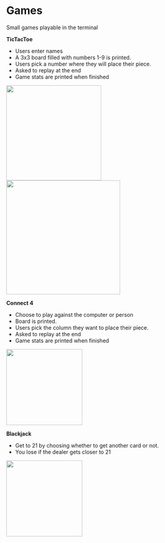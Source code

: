 # Games
Small games playable in the terminal

**TicTacToe**
* Users enter names
* A 3x3 board filled with numbers 1-9 is printed. 
* Users pick a number where they will place their piece.
* Asked to replay at the end
* Game stats are printed when finished
<img src="https://user-images.githubusercontent.com/25159545/130332688-a3290ae2-32dc-45ea-a3db-f26fe7456145.png" width="250">
<img src="https://user-images.githubusercontent.com/25159545/130332936-a8356364-0949-4d2e-b211-e0e9c5eacf20.png" width="300">



**Connect 4**
* Choose to play against the computer or person
* Board is printed. 
* Users pick the column they want to place their piece.
* Asked to replay at the end
* Game stats are printed when finished

<img src="https://user-images.githubusercontent.com/25159545/130332793-2b2eb5c6-1dff-4eb7-b2fe-ac8cc15bf3ea.png" width="200">

**Blackjack**
* Get to 21 by choosing whether to get another card or not.
* You lose if the dealer gets closer to 21
<img src="https://user-images.githubusercontent.com/25159545/130332890-2da8b8b1-ad5d-4ebd-8b2d-28f0cf80b519.png" width="200">

